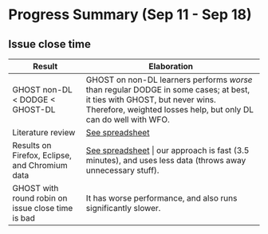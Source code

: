 

# Progress Summary (Sep 11 - Sep 18)

## Issue close time

| Result                                            | Elaboration                                                  |
| ------------------------------------------------- | ------------------------------------------------------------ |
| GHOST non-DL < DODGE < GHOST-DL                   | GHOST on non-DL learners performs *worse* than regular DODGE in some cases; at best, it ties with GHOST, but never wins. Therefore, weighted losses help, but only DL can do well with WFO. |
| Literature review                                 | [See spreadsheet](https://docs.google.com/spreadsheets/d/1glzYqv0AWTC7H3Vcpo2EWVtNg5AHd66PfgRu7K1kW4E/edit?usp=sharing) |
| Results on Firefox, Eclipse, and Chromium data    | [See spreadsheet](https://docs.google.com/spreadsheets/d/139WPGqDAUjcLVaL0TGGaNFqIi5jrw2ThbvZslQBBDz4/edit?usp=sharing) \| our approach is fast (3.5 minutes), and uses less data (throws away unnecessary stuff). |
| GHOST with round robin on issue close time is bad | It has worse performance, and also runs significantly slower. |

